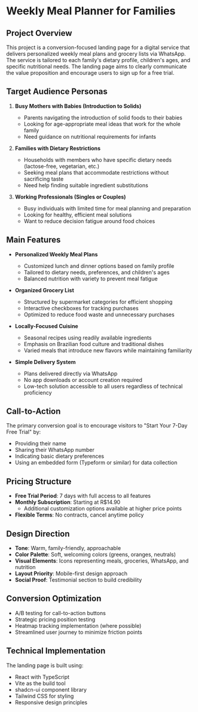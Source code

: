 # Weekly Meal Planner for Families

## Project Overview

This project is a conversion-focused landing page for a digital service that delivers personalized weekly meal plans and grocery lists via WhatsApp. The service is tailored to each family's dietary profile, children's ages, and specific nutritional needs. The landing page aims to clearly communicate the value proposition and encourage users to sign up for a free trial.

## Target Audience Personas

1. **Busy Mothers with Babies (Introduction to Solids)**
   - Parents navigating the introduction of solid foods to their babies
   - Looking for age-appropriate meal ideas that work for the whole family
   - Need guidance on nutritional requirements for infants

2. **Families with Dietary Restrictions**
   - Households with members who have specific dietary needs (lactose-free, vegetarian, etc.)
   - Seeking meal plans that accommodate restrictions without sacrificing taste
   - Need help finding suitable ingredient substitutions

3. **Working Professionals (Singles or Couples)**
   - Busy individuals with limited time for meal planning and preparation
   - Looking for healthy, efficient meal solutions
   - Want to reduce decision fatigue around food choices

## Main Features

- **Personalized Weekly Meal Plans**
  - Customized lunch and dinner options based on family profile
  - Tailored to dietary needs, preferences, and children's ages
  - Balanced nutrition with variety to prevent meal fatigue

- **Organized Grocery List**
  - Structured by supermarket categories for efficient shopping
  - Interactive checkboxes for tracking purchases
  - Optimized to reduce food waste and unnecessary purchases

- **Locally-Focused Cuisine**
  - Seasonal recipes using readily available ingredients
  - Emphasis on Brazilian food culture and traditional dishes
  - Varied meals that introduce new flavors while maintaining familiarity

- **Simple Delivery System**
  - Plans delivered directly via WhatsApp
  - No app downloads or account creation required
  - Low-tech solution accessible to all users regardless of technical proficiency

## Call-to-Action

The primary conversion goal is to encourage visitors to "Start Your 7-Day Free Trial" by:
- Providing their name
- Sharing their WhatsApp number
- Indicating basic dietary preferences
- Using an embedded form (Typeform or similar) for data collection

## Pricing Structure

- **Free Trial Period**: 7 days with full access to all features
- **Monthly Subscription**: Starting at R$14.90
  - Additional customization options available at higher price points
- **Flexible Terms**: No contracts, cancel anytime policy

## Design Direction

- **Tone**: Warm, family-friendly, approachable
- **Color Palette**: Soft, welcoming colors (greens, oranges, neutrals)
- **Visual Elements**: Icons representing meals, groceries, WhatsApp, and nutrition
- **Layout Priority**: Mobile-first design approach
- **Social Proof**: Testimonial section to build credibility

## Conversion Optimization

- A/B testing for call-to-action buttons
- Strategic pricing position testing
- Heatmap tracking implementation (where possible)
- Streamlined user journey to minimize friction points

## Technical Implementation

The landing page is built using:
- React with TypeScript
- Vite as the build tool
- shadcn-ui component library
- Tailwind CSS for styling
- Responsive design principles
